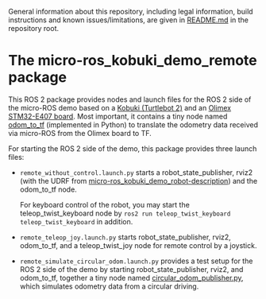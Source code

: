 General information about this repository, including legal information, build instructions and known issues/limitations, are given in [README.md](../README.md) in the repository root.

# The micro-ros_kobuki_demo_remote package

This ROS 2 package provides nodes and launch files for the ROS 2 side of the micro-ROS demo based on a [Kobuki (Turtlebot 2)](http://kobuki.yujinrobot.com/about2/) and an [Olimex STM32-E407 board](https://www.olimex.com/Products/ARM/ST/STM32-E407/open-source-hardware). Most important, it contains a tiny node named [odom_to_tf](odom_to_tf/odom_to_tf.py) (implemented in Python) to translate the odometry data received via micro-ROS from the Olimex board to TF.

For starting the ROS 2 side of the demo, this package provides three launch files:

* `remote_without_control.launch.py` starts a robot_state_publisher, rviz2 (with the UDRF from [micro-ros_kobuki_demo_robot-description](../micro-ros_kobuki_demo_robot-description)) and the odom_to_tf node.

  For keyboard control of the robot, you may start the teleop_twist_keyboard node by `ros2 run teleop_twist_keyboard teleop_twist_keyboard` in addition.

* `remote_teleop_joy.launch.py` starts robot_state_publisher, rviz2, odom_to_tf, and a teleop_twist_joy node for remote control by a joystick.

* `remote_simulate_circular_odom.launch.py` provides a test setup for the ROS 2 side of the demo by starting robot_state_publisher, rviz2, and odom_to_tf, together a tiny node named [circular_odom_publisher.py](odom_to_tf/circular_odom_publisher.py), which simulates odometry data from a circular driving.
